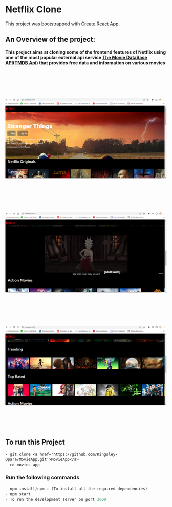 # Netflix Clone

This project was bootstrapped with [Create React App](https://github.com/facebook/create-react-app).

## An Overview of the project:
 
 **This project aims at cloning some of the frontend features of Netflix using one of the most popular external
 api service [The Movie DataBase API(TMDB Api)](https://developers.themoviedb.org/3/getting-started/introduction)
 that provides free data and information on various movies**

<div>
    <div style='margin-top:100px'>
    <img src='./image1.png' alt='demo'>
    </div>
    <div style='margin-top:100px'>
        <img src='./image2.png' alt='demo' >
    </div>
    <div style='margin:100px 0'>
        <img src='./image3.png' alt='demo'>
    </div>
</div>

 

## To run this Project

```
- git clone <a href='https://github.com/Kingsley-Opara/MovieApp.git'>MovieApp</a>
- cd movies-app

```
### Run the following commands
```js
- npm install/npm i (To install all the required dependencies)
- npm start 
- To run the development server on port 3000  

```